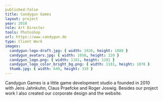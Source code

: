 ```yaml
---
published:false
title: Candygun Games
layout: project
year: 2010
role: Art Director
tools: Photoshop
url: https://www.candygun.de
type: Client Work
images:
  candygun-logo-draft.jpg: { width: 1920, height: 1080 }
  candygun_avatars.jpg: { width: 1058, height: 220 }
  candygun_logo.png: { width: 1181, height: 1181 }
  candygun_logo_color_bright_bg.png: { width: 1181, height: 1078 }
  thumb.jpg: { width: 640, height: 319 }
---
```

Candygun Games is a little game development studio a founded in 2010 with Jens Jahnkuhn, Claus Praefcke and Roger Joswig. Besides our project work I also created our corporate design and the website.
